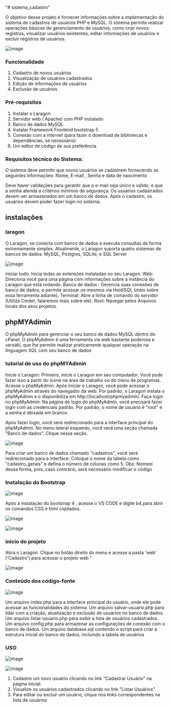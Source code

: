 "# sistema_cadastro" 

O objetivo desse projeto é fornecer informações sobre a implementação do sistema de cadastros de usuários PHP e MySQL. O sistema permite realizar operações básicas de gerenciamento de usuários, como criar novos registros, visualizar usuários existentes, editar informações de usuários e excluir registros de usuários.

![image](https://github.com/Taynarasales/sistema_cadastro/assets/90871074/15ac168a-c11d-4e9c-a83f-407ca48820ea)



###  	Funcionalidade

1)	Cadastro de novos usuários
2)	Visualização de usuários cadastrados
3)	Edição de informações de usuários
4)	Exclusão de usuários



### Pré-requisitos 

1)	 Instalar o Laragon
2)	Servidor web ( Apache) com PHP instalado
3)	Banco de dados MySQL
4)	Instalar Framework Frontend bootstrap 5
5)	Conexão com a internet (para fazer o download de bibliotecas e dependências, se necessário)
6)	Um editor de código de sua preferência.


### Requisitos técnico do Sistema: 

O sistema deve permitir que novos usuários se cadastrem fornecendo as seguintes informações: Nome, E-mail , Senha e data de nascimento 

Deve haver validações para garantir que o e-mail seja único e válido, e que a senha atenda a critérios mínimos de segurança.
Os usuários cadastrados devem ser armazenados em um banco de dados.
Após o cadastro, os usuários devem poder fazer login no sistema.

## instalações 
### laragon 
O Laragon, se conecta com banco de dados e executa consultas de forma extremamente simples. Atualmente, o Laragon suporta quatro sistemas de bancos de dados: MySQL, Postgres, SQLite, e SQL Server

![image](https://github.com/Taynarasales/sistema_cadastro/assets/90871074/fcca82ab-9e76-41db-b8b9-a0f19f48bdae)


iniciar tudo: Inicia todas as extensões instaladas no seu Laragon.
Web: Direciona você para uma página com informações sobre a instância do Laragon que está rodando.
Banco de dados : Gerencia suas conexões de banco de dados, e permite acessar os mesmos via HeidiSQL (mais sobre essa ferramenta adiante).
Terminal: Abre a linha de comando do servidor (Utiliza Cmder, falaremos mais sobre ele).
Root: Navegar pelos Arquivos locais dos seus projetos.

## phpMYAdimin

 O phpMyAdmin para gerenciar o seu banco de dados MySQL dentro do cPanel. O phpMyAdmin é uma ferramenta via web bastante poderosa e versátil, que lhe permite realizar praticamente qualquer operação na linguagem SQL com seu banco de dados 
 ### tutorial de uso do phpMYAdimin


 Inicie o Laragon: Primeiro, inicie o Laragon em seu computador. Você pode fazer isso a partir do ícone na área de trabalho ou do menu de programas.
Acesse o phpMyAdmin: Após iniciar o Laragon, você pode acessar o phpMyAdmin através do navegador da web. Por padrão, o Laragon instala o phpMyAdmin e o disponibiliza em http://localhost/phpmyadmin/.
Faça login no phpMyAdmin: Na página de login do phpMyAdmin, você precisará fazer login com as credenciais padrão. Por padrão, o nome de usuário é "root" e a senha é deixada em branco.


Após fazer login, você será redirecionado para a interface principal do phpMyAdmin. No menu lateral esquerdo, você verá uma seção chamada "Banco de dados". Clique nessa seção.


![image](https://github.com/Taynarasales/sistema_cadastro/assets/90871074/4e46da3f-1b2b-4323-8f62-168534ecc7f3)


Para criar um banco de dados chamado "cadastros", você será redirecionado para a interface. Coloque o nome da tabela como "cadastro_gerais" e defina o número de colunas como 5.
Obs: Nomeei dessa forma, pois, caso contrário, será necessário modificar o código


### Instalação do Bootstrap 

![image](https://github.com/Taynarasales/sistema_cadastro/assets/90871074/a909663c-7a7b-476d-a207-a69cb833da86)







Após a instalação do bootstrap 4 , acesse o VS CODE  e digite b4,para abrir os comandos CSS e html copilados.





![image](https://github.com/Taynarasales/sistema_cadastro/assets/90871074/fbfc6361-ba96-431d-a929-7606fbdaadd0)










![image](https://github.com/Taynarasales/sistema_cadastro/assets/90871074/10d7f4d9-f8db-4653-812b-e6e8c1175955)


### inicio do projeto 


Abra o Laragon. Clique no botão direito do menu e acesse a pasta 'web' ('Cadastro') para acessar o projeto web."



![image](https://github.com/Taynarasales/sistema_cadastro/assets/90871074/eb954b9a-b057-4e30-99bf-3c0640f32987)









### Conteúdo dos código-fonte  



![image](https://github.com/Taynarasales/sistema_cadastro/assets/90871074/93522971-aff2-46b0-8818-ff7aaf279430)








Um arquivo index.php para a interface principal do usuário, onde ele pode acessar as funcionalidades do sistema.
Um arquivo salvar-usuario.php para lidar com a criação, atualização e exclusão de usuários no banco de dados.
Um arquivo listar-usuario.php  para exibir a lista de usuários cadastrados.
Um arquivo config.php para armazenar as configurações de conexão com o banco de dados.
Um arquivo database.sql contendo o script para criar a estrutura inicial do banco de dados, incluindo a tabela de usuários





### USO
![image](https://github.com/Taynarasales/sistema_cadastro/assets/90871074/c330f0fb-426a-483f-88a5-0663ae7a9c93)












![image](https://github.com/Taynarasales/sistema_cadastro/assets/90871074/6c3661d3-95fe-467a-902d-4a490fd14a65)
















1)	Cadastre um novo usuário clicando no link "Cadastrar Usuário" na página inicial.
2)	Visualize os usuários cadastrados clicando no link "Listar Usuários".
3)	Para editar ou excluir um usuário, clique nos links correspondentes na lista de usuários






